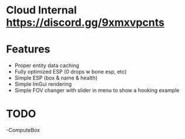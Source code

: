 # Cloud Internal https://discord.gg/9xmxvpcnts

# Features
- Proper entity data caching               
- Fully optimized ESP (0 drops w bone esp, etc)                                       
- Simple ESP (box & name & health)           
- Simple ImGui rendering          
- Simple FOV changer with slider in menu to show a hooking example

# TODO     
-ComputeBox


